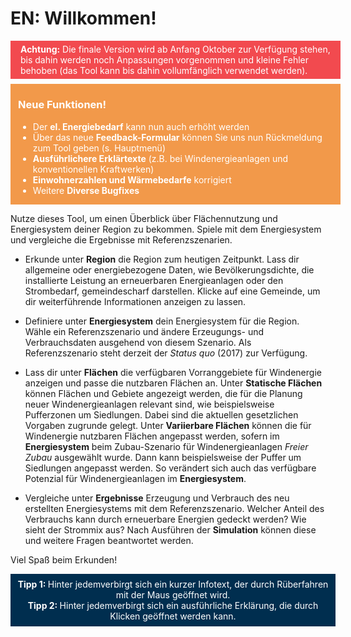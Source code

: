 # EN: Willkommen!

<div style="background-color: #F24A4F; color: #fff; width: 100%; padding: 0.05rem 0.75rem 0.05rem 0.75rem; vertical-align: middle; margin-bottom: 0.5rem;">
  <p style="margin: 0.25rem;"><strong>Achtung:</strong> Die finale Version wird ab Anfang Oktober zur Verfügung stehen, bis dahin werden noch Anpassungen vorgenommen und kleine Fehler behoben (das Tool kann bis dahin vollumfänglich verwendet werden).</p>
</div>

<div style="background-color: #F2994A; color: #fff; width: 100%; padding: 0.05rem 0.75rem 0.05rem 0.75rem; vertical-align: middle; margin-bottom: 0.5rem;">
  <h3>Neue Funktionen!</h3>
  <ul>
    <!--<li>In den Ergebnis-Ebenen können die <strong>Ergebnisse nun gemeindescharf</strong> eingesehen werden und <strong>Änderungen ggü. dem Status quo</strong> werden angezeigt</li>-->
    <li>Der <strong>el. Energiebedarf</strong> kann nun auch erhöht werden</li>
    <!--<li>Die <strong>Potenziale für Photovoltaik-Freiflächenanlagen</strong> wurden überarbeitet</li>-->
    <li>Über das neue <strong>Feedback-Formular</strong> können Sie uns nun Rückmeldung zum Tool geben (s. Hauptmenü)</li>
    <li><strong>Ausführlichere Erklärtexte</strong> (z.B. bei Windenergieanlagen und konventionellen Kraftwerken)</li>
    <li><strong>Einwohnerzahlen und Wärmebedarfe</strong> korrigiert</li>
    <li>Weitere <strong>Diverse Bugfixes</strong></li>
  </ul>
</div>

Nutze dieses Tool, um einen Überblick über Flächennutzung und Energiesystem deiner Region zu bekommen. Spiele mit dem Energiesystem und vergleiche die Ergebnisse mit Referenzszenarien.

- Erkunde unter **Region** die Region zum heutigen Zeitpunkt. Lass dir allgemeine oder energiebezogene Daten, wie Bevölkerungsdichte, die installierte Leistung an erneuerbaren Energieanlagen oder den Strombedarf, gemeindescharf darstellen. Klicke auf eine Gemeinde, um dir weiterführende Informationen anzeigen zu lassen.

- Definiere unter **Energiesystem** dein Energiesystem für die Region. Wähle ein Referenzszenario und ändere Erzeugungs- und Verbrauchsdaten ausgehend von diesem Szenario. Als Referenzszenario steht derzeit der *Status quo* (2017) zur Verfügung.

- Lass dir unter **Flächen** die verfügbaren Vorranggebiete für Windenergie anzeigen und passe die nutzbaren Flächen an. Unter **Statische Flächen** können Flächen und Gebiete angezeigt werden, die für die Planung neuer Windenergieanlagen relevant sind, wie beispielsweise Pufferzonen um Siedlungen. Dabei sind die aktuellen gesetzlichen Vorgaben zugrunde gelegt. Unter **Variierbare Flächen** können die für Windenergie nutzbaren Flächen angepasst werden, sofern im **Energiesystem** beim Zubau-Szenario für Windenergieanlagen *Freier Zubau* ausgewählt wurde. Dann kann beispielsweise der Puffer um Siedlungen angepasst werden. So verändert sich auch das verfügbare Potenzial für Windenergieanlagen im **Energiesystem**.

- Vergleiche unter **Ergebnisse** Erzeugung und Verbrauch des neu erstellten Energiesystems mit dem Referenzszenario. Welcher Anteil des Verbrauchs kann durch erneuerbare Energien gedeckt werden? Wie sieht der Strommix aus? Nach Ausführen der **Simulation** können diese und weitere Fragen beantwortet werden.

Viel Spaß beim Erkunden!

<div style="background-color: #002E4F; color: #fff; width: 100%; padding: 0.5rem; vertical-align: middle; text-align: center;">
  <p style="margin: 0;"><strong>Tipp 1: </strong>Hinter jedem<i class ="icon ion-information-circled icon--small"></i>verbirgt sich ein kurzer Infotext, der durch Rüberfahren mit der Maus geöffnet wird.</p>
  <p style="margin: 0;"><strong>Tipp 2: </strong>Hinter jedem<i class ="icon ion-help-circled icon--small" style="color: #F2994A;"></i>verbirgt sich ein ausführliche Erklärung, die durch Klicken geöffnet werden kann.</p>
</div>
